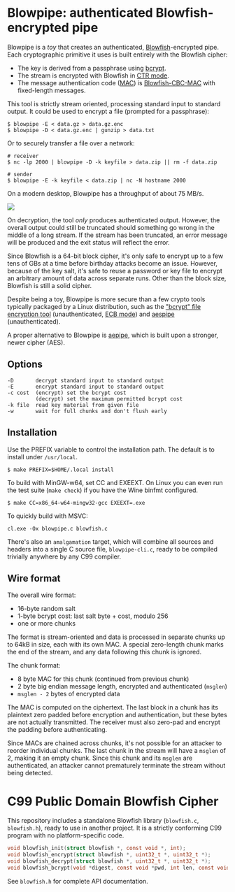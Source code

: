 # Blowpipe: authenticated Blowfish-encrypted pipe

Blowpipe is a *toy* that creates an authenticated,
[Blowfish][bfsh]-encrypted pipe. Each cryptographic primitive it uses is
built entirely with the Blowfish cipher:

* The key is derived from a passphrase using [bcrypt][bcrypt].
* The stream is encrypted with Blowfish in [CTR mode][ctr].
* The message authentication code ([MAC][mac]) is
  [Blowfish-CBC-MAC][cbcmac] with fixed-length messages.

This tool is strictly stream oriented, processing standard input to
standard output. It could be used to encrypt a file (prompted for a
passphrase):

    $ blowpipe -E < data.gz > data.gz.enc
    $ blowpipe -D < data.gz.enc | gunzip > data.txt

Or to securely transfer a file over a network:

    # receiver
    $ nc -lp 2000 | blowpipe -D -k keyfile > data.zip || rm -f data.zip

    # sender
    $ blowpipe -E -k keyfile < data.zip | nc -N hostname 2000

On a modern desktop, Blowpipe has a throughput of about 75 MB/s.

![][img]

On decryption, the tool *only* produces authenticated output. However,
the overall output could still be truncated should something go wrong in
the middle of a long stream. If the stream has been truncated, an error
message will be produced and the exit status will reflect the error.

Since Blowfish is a 64-bit block cipher, it's only safe to encrypt up to
a few tens of GBs at a time before birthday attacks become an issue.
However, because of the key salt, it's safe to reuse a password or key
file to encrypt an arbitrary amount of data across separate runs. Other
than the block size, Blowfish is still a solid cipher.

Despite being a toy, Blowpipe is more secure than a few crypto tools
typically packaged by a Linux distribution, such as the ["bcrypt" file
encryption tool][bad] (unauthenticated, [ECB mode][ecb]) and
[aespipe][aespipe] (unauthenticated).

A proper alternative to Blowpipe is [aepipe][aepipe], which is built
upon a stronger, newer cipher (AES).

## Options

    -D       decrypt standard input to standard output
    -E       encrypt standard input to standard output
    -c cost  (encrypt) set the bcrypt cost
             (decrypt) set the maximum permitted bcrypt cost
    -k file  read key material from given file
    -w       wait for full chunks and don't flush early

## Installation

Use the PREFIX variable to control the installation path. The default is
to install under `/usr/local`.

    $ make PREFIX=$HOME/.local install

To build with MinGW-w64, set CC and EXEEXT. On Linux you can even run
the test suite (`make check`) if you have the Wine binfmt configured.

    $ make CC=x86_64-w64-mingw32-gcc EXEEXT=.exe

To quickly build with MSVC:

    cl.exe -Ox blowpipe.c blowfish.c

There's also an `amalgamation` target, which will combine all sources
and headers into a single C source file, `blowpipe-cli.c`, ready to be
compiled trivially anywhere by any C99 compiler.

## Wire format

The overall wire format:

* 16-byte random salt
* 1-byte bcrypt cost: last salt byte + cost, modulo 256
* one or more chunks

The format is stream-oriented and data is processed in separate chunks
up to 64kB in size, each with its own MAC. A special zero-length chunk
marks the end of the stream, and any data following this chunk is
ignored.

The chunk format:

* 8 byte MAC for this chunk (continued from previous chunk)
* 2 byte big endian message length, encrypted and authenticated (`msglen`)
* `msglen - 2` bytes of encrypted data

The MAC is computed on the ciphertext. The last block in a chunk has its
plaintext zero padded before encryption and authentication, but these
bytes are not actually transmitted. The receiver must also zero-pad and
encrypt the padding before authenticating.

Since MACs are chained across chunks, it's not possible for an attacker
to reorder individual chunks. The last chunk in the stream will have a
`msglen` of 2, making it an empty chunk. Since this chunk and its
`msglen` are authenticated, an attacker cannot prematurely terminate the
stream without being detected.

# C99 Public Domain Blowfish Cipher

This repository includes a standalone Blowfish library (`blowfish.c`,
`blowfish.h`), ready to use in another project. It is a strictly
conforming C99 program with no platform-specific code.

~~~c
void blowfish_init(struct blowfish *, const void *, int);
void blowfish_encrypt(struct blowfish *, uint32_t *, uint32_t *);
void blowfish_decrypt(struct blowfish *, uint32_t *, uint32_t *);
void blowfish_bcrypt(void *digest, const void *pwd, int len, const void *salt, int cost);
~~~

See `blowfish.h` for complete API documentation.


[aepipe]: https://github.com/hashbrowncipher/keypipe
[aespipe]: http://loop-aes.sourceforge.net/aespipe.README
[bad]: http://bcrypt.sourceforge.net/
[bcrypt]: https://en.wikipedia.org/wiki/Bcrypt
[bfsh]: https://www.schneier.com/academic/blowfish/
[cbcmac]: https://en.wikipedia.org/wiki/CBC-MAC
[ctr]: https://en.wikipedia.org/wiki/Block_cipher_mode_of_operation#CTR
[ecb]: https://bugs.debian.org/cgi-bin/bugreport.cgi?bug=700758
[img]: https://upload.wikimedia.org/wikipedia/commons/e/ec/Blowpipe2_(PSF).jpg
[mac]: https://en.wikipedia.org/wiki/Message_authentication_code
